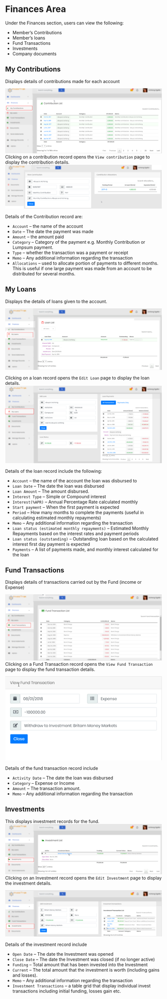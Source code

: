 #	Finances Area
Under the Finances section, users can view the following:
- Member’s Contributions
- Member’s loans
- Fund Transactions
- Investments
- Company documents

##	My Contributions
Displays details of contributions made for each account

![alt text](images/5.1_My_Contributions.png "My Contributions")
Clicking on a contribution record opens the `View contribution` page to display the contribution details.
![alt text](images/5.2_My_Contributions_Detail.png "My Contributions Detail")

Details of the Contribution record are:
- `Account` – the name of the account
- `Date` – The date the payment was made
- `Amount` – the amount paid
- `Category` – Category of the payment e.g. Monthly Contribution or Lumpsum payment.
- `Type` – whether the transaction was a payment or receipt
- `Memo` – Any additional information regarding the transaction
- `Allocations` – used to allocate portion of payments to different months. This is useful if one large payment was made from an account to be distributed for several months.

##	My Loans
Displays the details of loans given to the account.

![alt text](images/5.3_My_Loans.png "My Loans")

Clicking on a loan record opens the `Edit Loan` page to display the loan details.
![alt text](images/5.4_My_Loans_Detail.png "My Loans Detail")

Details of the loan record include the following:

- `Account` – the name of the account the loan was disbursed to
- `Loan Date` – The date the loan was disbursed
- `Loan Amount` – The amount disbursed.
- `Interest Type` – Simple or Compound interest
- `Interest(%APR)` – Annual Percentage Rate calculated monthly
- `Start payment` – When the first payment is expected
- `Period` – How many months to complete the payments (useful in calculating estimated monthly repayments)
- `Memo` – Any additional information regarding the transaction
- `Loan status (estimated monthly repayments)` – Estimated Monthly Repayments based on the interest rates and payment periods
- `Loan status (outstanding)` – Outstanding loan based on the calculated interest first day payment is expected
- `Payments` – A list of payments made, and monthly interest calculated for the loan

## Fund Transactions
Displays details of transactions carried out by the Fund (income or Expense)  

![alt text](images/5.5_Fund_Transactions.png "Fund transactions")
Clicking on a Fund Transaction record opens the `View Fund Transaction` page to display the fund transaction details.

![alt text](images/5.6_Fund_Transaction_Detail.png "Fund transaction details")

Details of the fund transaction  record include
- `Activity Date` – The date the loan was disbursed
- `Category` – Expense or Income
- `Amount` – The transaction amount.
- `Memo` – Any additional information regarding the transaction

##	Investments
This displays investment records for the fund.
![alt text](images/5.7_Investments.png "Fund transactions")
Clicking on an Investment record opens the `Edit Investment` page to display the investment details.

![alt text](images/5.8_Investment_Detail.png "Fund transaction details")

Details of the investment record include
- `Open Date` – The date the Investment was opened
- `Close Date` – The date the Investment was closed (if no longer active)
- `Funding` – Total amount that has been invested into the Investment
- `Current` – The total amount that the investment is worth (including gains and losses).
- `Memo` – Any additional information regarding the transaction
- `Investment Transactions` – a table grid that display individual invest transactions including initial funding, losses gain etc.
